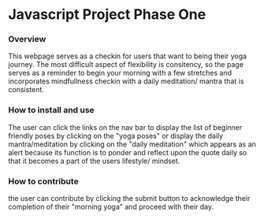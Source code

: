 # Javascript Project Phase One

### Overview
This webpage serves as a checkin for users that want to being their yoga journey. The most difficult aspect of flexibility is consitency, so the page serves as a reminder to begin your morning with a few stretches and incorporates mindfullness checkin with a daily meditation/ mantra that is consistent.


### How to install and use
The user can click the links on the nav bar to display the list of beginner friendly poses by clicking on the "yoga poses" or display the daily mantra/meditation by clicking on the "daily meditation" which appears as an alert because its function is to ponder and reflect upon the quote daily so that it becomes a part of the users lifestyle/ mindset.


### How to contribute
the user can contribute by clicking the submit button to acknowledge their completion of their "morning yoga" and proceed with their day.